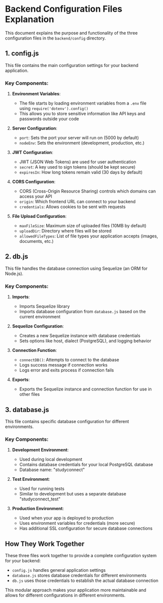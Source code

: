 # Backend Configuration Files Explanation

This document explains the purpose and functionality of the three configuration files in the `backend/config` directory.

## 1. config.js

This file contains the main configuration settings for your backend application.

### Key Components:

1. **Environment Variables**: 
   - The file starts by loading environment variables from a `.env` file using `require('dotenv').config()`
   - This allows you to store sensitive information like API keys and passwords outside your code

2. **Server Configuration**:
   - `port`: Sets the port your server will run on (5000 by default)
   - `nodeEnv`: Sets the environment (development, production, etc.)

3. **JWT Configuration**:
   - JWT (JSON Web Tokens) are used for user authentication
   - `secret`: A key used to sign tokens (should be kept secure)
   - `expiresIn`: How long tokens remain valid (30 days by default)

4. **CORS Configuration**:
   - CORS (Cross-Origin Resource Sharing) controls which domains can access your API
   - `origin`: Which frontend URL can connect to your backend
   - `credentials`: Allows cookies to be sent with requests

5. **File Upload Configuration**:
   - `maxFileSize`: Maximum size of uploaded files (10MB by default)
   - `uploadDir`: Directory where files will be stored
   - `allowedFileTypes`: List of file types your application accepts (images, documents, etc.)

## 2. db.js

This file handles the database connection using Sequelize (an ORM for Node.js).

### Key Components:

1. **Imports**:
   - Imports Sequelize library
   - Imports database configuration from `database.js` based on the current environment

2. **Sequelize Configuration**:
   - Creates a new Sequelize instance with database credentials
   - Sets options like host, dialect (PostgreSQL), and logging behavior

3. **Connection Function**:
   - `connectDB()`: Attempts to connect to the database
   - Logs success message if connection works
   - Logs error and exits process if connection fails

4. **Exports**:
   - Exports the Sequelize instance and connection function for use in other files

## 3. database.js

This file contains specific database configuration for different environments.

### Key Components:

1. **Development Environment**:
   - Used during local development
   - Contains database credentials for your local PostgreSQL database
   - Database name: "studyconnect"

2. **Test Environment**:
   - Used for running tests
   - Similar to development but uses a separate database "studyconnect_test"

3. **Production Environment**:
   - Used when your app is deployed to production
   - Uses environment variables for credentials (more secure)
   - Has additional SSL configuration for secure database connections

## How They Work Together

These three files work together to provide a complete configuration system for your backend:
- `config.js` handles general application settings
- `database.js` stores database credentials for different environments
- `db.js` uses those credentials to establish the actual database connection

This modular approach makes your application more maintainable and allows for different configurations in different environments. 
